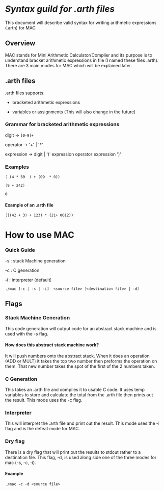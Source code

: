 # *Syntax guild for .arth files* 

This document will describe valid syntax for writing arithmetic expressions (.arth) for MAC

## Overview 
MAC stands for Mini Arithmetic Calculator/Complier and its purpose is to understand bracket
arithmetic expressions in file (I named these files .arth). There are 3 main modes for MAC 
which will be explained later.

## .arth files
.arth files supports:

- bracketed arithmetic expressions

- variables or assignments (This will also change in the future)

### Grammar for bracketed arithmetic expressions
digit -> `[0-9]+`

operator   → '+' | '*' 

expression → digit | '(' expression operator expression ')'

### Examples
`( (4 * 59  ) + (09  * 0))`

`(9 + 242)`

`8`

#### Example of an .arth file
```
(((42 + 3) + 123) * (21+ 0012))
```
# How to use MAC

### Quick Guide
-s : stack Machine generation

-c : C generation

-i : interpreter (default)

`./mac [-c | -s | -i]  <source file> [<destination file> | -d]`

## Flags 

### Stack Machine Generation
This code generation will output code for an abstract stack machine and is used with the -s 
flag.

#### How does this abstract stack machine work?
It will push numbers onto the abstract stack.
When it does an operation (ADD or MULT) it takes the 
top two number then preforms the operation on them. That 
new number takes the spot of the first of the 2 numbers taken.

### C Generation
This takes an .arth file and compiles it to usable C code. It uses temp variables to store 
and calculate the total from the .arth file then prints out the result. This mode uses the
-c flag.

### Interpreter
This will interpret the .arth file and print out the result. This mode uses the -i flag and
is the defeat mode for MAC.

### Dry flag
There is a dry flag that will print out the results to stdout rather to a destination file.
This flag, -d, is used along side one of the three modes for mac (-s, -c, -i).
  
  #### Example
  `./mac -c -d <source file>`









